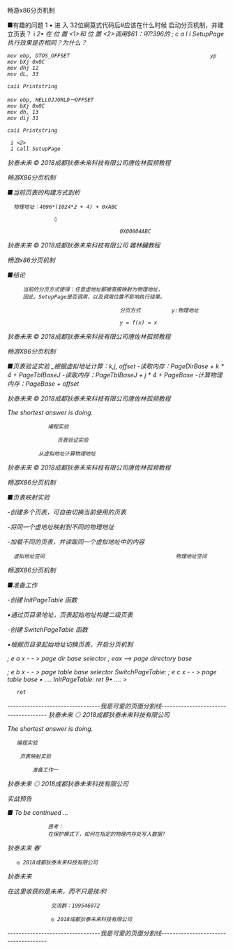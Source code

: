 畅游x86分页机制

■有趣的问题                                  1 • 进 入 32位綱莫式代码后#应该在什么时候
                                            启动分页机制，并建立页表？
      i <i>
                                        2• 在 位 置 <1>和 位 置 <2>调用$61：叩?396的
     ; c a l l SetupPage                    执行效果是否相同？为什么？

    mov ebp, DTOS_OFFSET                                             yp
    mov bXj 0x0C
    mov dhj 12
    mov dL, 33

    caii Printstring

    mov ebp, HELLOJJORLD一OFFSET
    mov bXj 0x0C
    mov dh, 13
    mov dij 31

    caii Printstring

     i <2>
     i call SetupPage

狄泰未来          © 2018成都狄泰未来科技有限公司唐佐林孤频教程

畅游X86分页机制

■当前页表的构建方式剖析

      物理地址：4096*(1024*2 + 4) + 0xABC

                   ◊

                                        0X00804ABC

狄泰未来          © 2018成都狄泰未来科技有限公司                                                     雜林臟教程

畅游x86分页机制

■结论

         当前的分页方式使得：任意虚地址都被直接映射为物理地址，
         因此，SetupPage是否调用，以及调用位置不影响执行结果。

                                        分页方式          y:物理地址

                                        y = f(x) = x

狄泰未来          © 2018成都狄泰未来科技有限公司唐佐林孤频教程

畅游X86分页机制

■页表验证实验
    _根据虚拟地址计算：k,j, offset
    -读取内存：PageDirBase + k * 4 + PageTbIBaseJ
    -读取内存：PageTbIBaseJ + j * 4 + PageBase
    -计算物理内存：PageBase + offset

狄泰未来          © 2018成都狄泰未来科技有限公司唐佐林孤频教程

The shortest answer is doing.

                 编程实验

                    页表验证实验

              从虚拟地址计算物理地址

狄泰未来          © 2018成都狄泰未来科技有限公司唐佐林孤频教程

畅游X86分页机制

■页表映射实验

-创建多个页表，可自由切换当前使用的页表

-将同一个虚地址映射到不同的物理地址

-加载不同的页表，并读取同一个虚拟地址中的内容

      虛拟地址空间                                          物理地址空间

畅游X86分页机制

■准备工作

-创建 InitPageTable 函数

•通过页目录地址，页表起始地址构建二级页表

-创建 SwitchPageTable 函数

•根据页目录起始地址切换页表，开启分页机制

; e a x - - > page dir base selector                  ; eax --> page directory base

; e b x - - > page table base selector                SwitchPageTabie:
; e c x - - > page table base
                                                            • ....
InitPageTable:                                              ret
      9• .... >

       ret

---------------------------------我是可爱的页面分割线-------------------------------------
狄泰未来   ◎ 2018成都狄泰未来科技有限公司

The shortest answer is doing.

       编程实验

        页表映射实验

            准备工作一

狄泰未来   ◎ 2018成都狄泰未来科技有限公司

 实战预告

■ To be continued …

                 思考：
                 在保护模式下，如何在指定的物理内存处写入数据?

狄泰未来              春'

       ◎ 2018成都狄泰未来科技有限公司

  狄泰未来

在这里收获的是未来，而不只是技术!

                  交流群：199546072

                  ◎ 2018成都狄泰未来科技有限公司

---------------------------------我是可爱的页面分割线-------------------------------------
